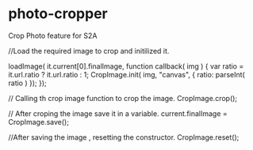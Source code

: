 # photo-cropper
Crop Photo feature for S2A

//Load the required image to crop and initilized it.

loadImage( it.current[0].finalImage, function callback( img ) {
  var ratio = it.url.ratio ? it.url.ratio : 1;
  CropImage.init( img, "canvas", {
    ratio: parseInt( ratio )
  });
});

// Calling th crop image function to crop the image.
CropImage.crop();

// After croping the image save it in a variable.
current.finalImage = CropImage.save();

//After saving the image , resetting the constructor.
CropImage.reset();
